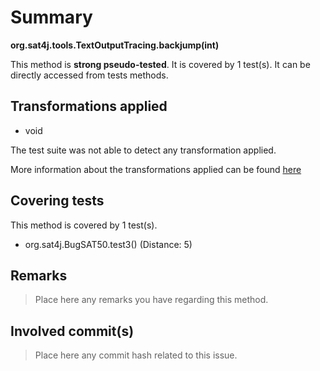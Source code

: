 # Summary
**org.sat4j.tools.TextOutputTracing.backjump(int)**

This method is **strong pseudo-tested**.
It is covered by 1 test(s). It can be directly accessed from tests methods.


## Transformations applied

- void


The test suite was not able to detect any transformation applied.

More information about the transformations applied can be found [here](https://github.com/STAMP-project/pitest-descartes)

## Covering tests
This method is covered by 1 test(s).
* org.sat4j.BugSAT50.test3() (Distance: 5)


## Remarks
> Place here any remarks you have regarding this method.

## Involved commit(s)

> Place here any commit hash related to this issue.
